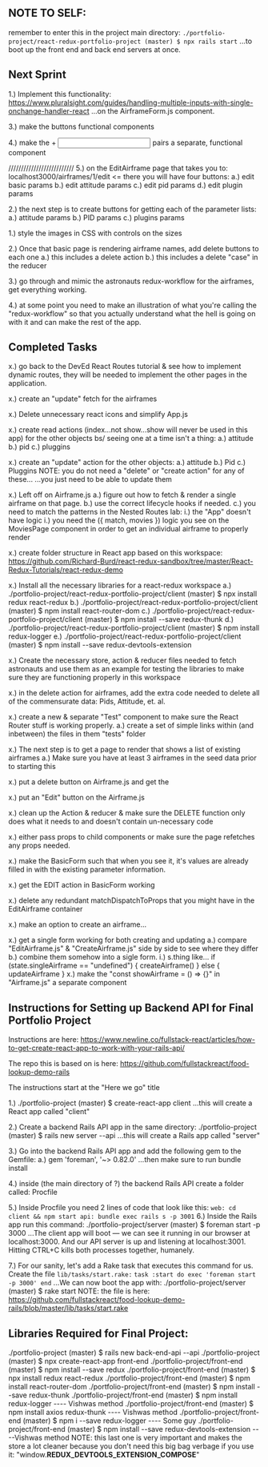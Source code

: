 ## NOTE TO SELF:
remember to enter this in the project main directory:
`./portfolio-project/react-redux-portfolio-project (master) $ npx rails start`
...to boot up the front end and back end servers at once.

## Next Sprint

1.) Implement this functionality:
    https://www.pluralsight.com/guides/handling-multiple-inputs-with-single-onchange-handler-react
    ...on the AirframeForm.js component.

3.) make the buttons functional components

4.) make the <label> + <input> pairs a separate, functional component



//////////////////////////
5.) on the EditAirframe page that takes you to:
    localhost3000/airframes/1/edit <= there you will have four buttons:
    a.) edit basic params
    b.) edit attitude params
    c.) edit pid params
    d.) edit plugin params

2.) the next step is to create buttons for getting each of the parameter lists:
    a.) attitude params
    b.) PID params
    c.) plugins params

1.) style the images in CSS with controls on the sizes

2.) Once that basic page is rendering airframe names, add delete buttons to each one
    a.) this includes a delete action
    b.) this includes a delete "case" in the reducer

3.) go through and mimic the astronauts redux-workflow for the airframes, get everything working.

4.) at some point you need to make an illustration of what you're calling the "redux-workflow"
    so that you actually understand what the hell is going on with it and can make the rest of
    the app.



## Completed Tasks

x.) go back to the DevEd React Routes tutorial & see how to implement dynamic routes, they
    will be needed to implement the other pages in the application.

x.) create an "update" fetch for the airframes

x.) Delete unnecessary react icons and simplify App.js

x.) create read actions (index...not show...show will never be used in this app)
    for the other objects bs/ seeing one at a time isn't a thing:
    a.) attitude
    b.) pid
    c.) pluggins

x.) create an "update" action for the other objects:
    a.) attitude
    b.) Pid
    c.) Pluggins
    NOTE: you do not need a "delete" or "create action" for any of these...
    ...you just need to be able to update them

x.) Left off on Airframe.js
    a.) figure out how to fetch & render a single airframe on that page.
    b.) use the correct lifecycle hooks if needed.
    c.) you need to match the patterns in the Nested Routes lab:
        i.) the "App" doesn't have <Switch> logic
        i.) you need the ({ match, movies }) logic you see on the MoviesPage component in order
            to get an individual airframe to properly render

x.) create folder structure in React app based on this workspace:
    https://github.com/Richard-Burd/react-redux-sandbox/tree/master/React-Redux-Tutorials/react-redux-demo

x.) Install all the necessary libraries for a react-redux workspace
    a.) ./portfolio-project/react-redux-portfolio-project/client (master) $ npx install redux react-redux
    b.) ./portfolio-project/react-redux-portfolio-project/client (master) $ npm install react-router-dom
    c.) ./portfolio-project/react-redux-portfolio-project/client (master) $ npm install --save redux-thunk
    d.) ./portfolio-project/react-redux-portfolio-project/client (master) $ npm install redux-logger
    e.) ./portfolio-project/react-redux-portfolio-project/client (master) $ npm install --save redux-devtools-extension

x.) Create the necessary store, action & reducer files needed to fetch astronauts and use them as an example for testing the libraries to make sure they are functioning properly in this workspace

x.) in the delete action for airframes, add the extra code needed to delete
    all of the commensurate data: Pids, Attitude, et. al.

x.) create a new & separate "Test" component to make sure the React Router
    stuff is working properly.
    a.) create a set of simple links within (and inbetween) the files in them
        "tests" folder

x.) The next step is to get a page to render that shows a list of existing airframes
    a.) Make sure you have at least 3 airframes in the seed data prior to starting this

x.) put a delete button on Airframe.js and get the

x.) put an "Edit" button on the Airframe.js

x.) clean up the Action & reducer & make sure the DELETE function only does what it needs to
    and doesn't contain un-necessary code

x.) either pass props to child components or make sure the page refetches any props needed.

x.) make the BasicForm such that when you see it, it's values are already filled in with
        the existing parameter information.

x.) get the EDIT action in BasicForm working

x.) delete any redundant matchDispatchToProps that you might have in the EditAirframe container

x.) make an option to create an airframe...

x.) get a single form working for both creating and updating
    a.) compare "EditAirframe.js" & "CreateAirframe.js" side by side to see where they differ
    b.) combine them somehow into a sigle form.
        i.) s.thing like...
              if (state.singleAirframe == "undefined") {
                createAirframe()
              } else { updateAirframe }
x.) make the "const showAirframe = () => {}" in "Airframe.js" a separate component




## Instructions for Setting up Backend API for Final Portfolio Project
Instructions are here:
https://www.newline.co/fullstack-react/articles/how-to-get-create-react-app-to-work-with-your-rails-api/

The repo this is based on is here:
https://github.com/fullstackreact/food-lookup-demo-rails


The instructions start at the "Here we go" title

1.) ./portfolio-project (master) $ create-react-app client
      ...this will create a React app called "client"

2.) Create a backend Rails API app in the same directory:
    ./portfolio-project (master) $ rails new server --api
    ...this will create a Rails app called "server"

3.) Go into the backend Rails API app and add the following gem to the Gemfile:
    a.) gem 'foreman', '~> 0.82.0'
    ...then make sure to run bundle install

4.) inside (the main directory of ?) the backend Rails API create a folder called: Procfile

5.) Inside Procfile you need 2 lines of code that look like this:
    ```
    web: cd client && npm start
    api: bundle exec rails s -p 3001
    ```
6.) Inside the Rails app run this command:
    ./portfolio-project/server (master) $ foreman start -p 3000
    ...The client app will boot — we can see it running in our browser at
    localhost:3000. And our API server is up and listening at localhost:3001.
    Hitting CTRL+C kills both processes together, humanely.

7.) For our sanity, let's add a Rake task that executes this command for us.
    Create the file ```lib/tasks/start.rake:```
    ```
    task :start do
      exec 'foreman start -p 3000'
    end
    ```
    ...We can now boot the app with:
    ./portfolio-project/server (master) $ rake start
    NOTE: the file is here:
    https://github.com/fullstackreact/food-lookup-demo-rails/blob/master/lib/tasks/start.rake

## Libraries Required for Final Project:
./portfolio-project (master) $ rails new back-end-api --api
./portfolio-project (master) $ npx create-react-app front-end
./portfolio-project/front-end (master) $ npm install --save redux
./portfolio-project/front-end (master) $ npx install redux react-redux
./portfolio-project/front-end (master) $ npm install react-router-dom
./portfolio-project/front-end (master) $ npm install --save redux-thunk
./portfolio-project/front-end (master) $ npm install redux-logger ---- Vishwas method
./portfolio-project/front-end (master) $ npm install axios redux-thunk ---- Vishwas method
./portfolio-project/front-end (master) $ npm i --save redux-logger ---- Some guy
./portfolio-project/front-end (master) $ npm install --save redux-devtools-extension ----Vishwas method
NOTE: this last one is very important and makes the store a lot cleaner because you don't need this big bag verbage if you use it:
"window.__REDUX_DEVTOOLS_EXTENSION_COMPOSE__"
